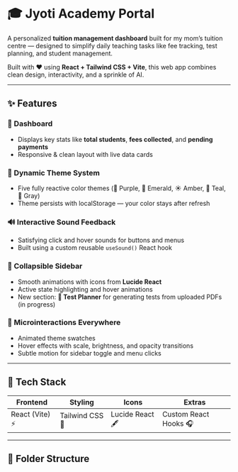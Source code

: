 # 🎓 Jyoti Academy Portal

A personalized **tuition management dashboard** built for my mom’s tuition centre — designed to simplify daily teaching tasks like fee tracking, test planning, and student management.

Built with ❤️ using **React + Tailwind CSS + Vite**, this web app combines clean design, interactivity, and a sprinkle of AI.

---

## ✨ Features

### 🧾 Dashboard

- Displays key stats like **total students**, **fees collected**, and **pending payments**
- Responsive & clean layout with live data cards

### 🎨 Dynamic Theme System

- Five fully reactive color themes (💜 Purple, 🌿 Emerald, ☀️ Amber, 🌊 Teal, 🩶 Gray)
- Theme persists with localStorage — your color stays after refresh

### 🔊 Interactive Sound Feedback

- Satisfying click and hover sounds for buttons and menus
- Built using a custom reusable `useSound()` React hook

### 📁 Collapsible Sidebar

- Smooth animations with icons from **Lucide React**
- Active state highlighting and hover animations
- New section: **🧠 Test Planner** for generating tests from uploaded PDFs (in progress)

### 🌈 Microinteractions Everywhere

- Animated theme swatches
- Hover effects with scale, brightness, and opacity transitions
- Subtle motion for sidebar toggle and menu clicks

---

## 🧠 Tech Stack

| Frontend        | Styling         | Icons           | Extras                |
| --------------- | --------------- | --------------- | --------------------- |
| React (Vite) ⚡ | Tailwind CSS 🎨 | Lucide React 🖋️ | Custom React Hooks 🎧 |

---

## 🧩 Folder Structure
